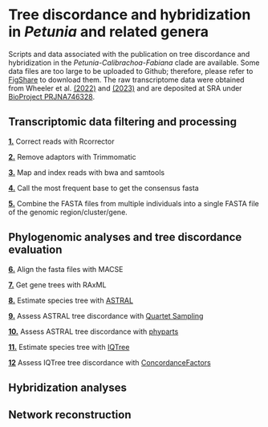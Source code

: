 # Tree discordance and hybridization in *Petunia* and related genera
Scripts and data associated with the publication on tree discordance and hybridization in the *Petunia*-*Calibrachoa*-*Fabiana* clade are available. Some data files are too large to be uploaded to Github; therefore, please refer to [FigShare](https://figshare.com/s/c3f6e7305660e03031ec) to download them. The raw transcriptome data were obtained from Wheeler et al. [(2022)](https://doi.org/10.1093/molbev/msac044) and [(2023)](https://doi.org/10.1098/rspb.2023.0275) and are deposited at SRA under [BioProject PRJNA746328](https://www.ncbi.nlm.nih.gov/bioproject/?term=PRJNA746328).

## Transcriptomic data filtering and processing
[**1.**](Scripts/01_Rcorrector.sh) Correct reads with Rcorrector

[**2.**](Scripts/02Trimmomatic.sh) Remove adaptors with Trimmomatic

[**3.**](Scripts/MappingIndexing.sh) Map and index reads with bwa and samtools

[**4.**](Scripts/04_Consensus_MostFrequentBase.sh) Call the most frequent base to get the consensus fasta

[**5.**](Scripts/05_ConcatenateFastaByCluster.sh) Combine the FASTA files from multiple individuals into a single FASTA file of the genomic region/cluster/gene.

## Phylogenomic analyses and tree discordance evaluation

[**6.**](Scripts/06_Align_MACSE.sh) Align the fasta files with MACSE

[**7.**](Scripts/07_RAxML_GeneTrees.sh) Get gene trees with RAxML 

[**8.**](Scripts/08_ASTRAL.sh) Estimate species tree with [ASTRAL](Data/ASTRAL)

[**9.**](Scripts/09_QuartetsSampling.sh) Assess ASTRAL tree discordance with [Quartet Sampling](Data/QuartetSampling)

[**10.**](Scripts/10_phyparts_ICA_onPrunedTrees.sh) Assess ASTRAL tree discordance with [phyparts](Data/phyparts)

[**11.**](Scripts/11_IQTree.sh) Estimate species tree with [IQTree](Data/IQTree)

[**12**](Scripts/12_IQTree_ConcordanceFactor.sh) Assess IQTree tree discordance with [ConcordanceFactors](Data/IQTree/IQTree_ConcordanceFactors.919641.out)

## Hybridization analyses


## Network reconstruction


